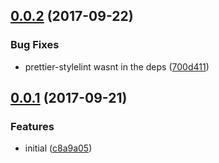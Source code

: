 <a name="0.0.2"></a>
## [0.0.2](https://github.com/hugomrdias/stylelint-config-hd/compare/v0.0.1...v0.0.2) (2017-09-22)


### Bug Fixes

* prettier-stylelint wasnt in the deps ([700d411](https://github.com/hugomrdias/stylelint-config-hd/commit/700d411))



<a name="0.0.1"></a>
## [0.0.1](https://github.com/hugomrdias/stylelint-config-hd/compare/c8a9a05...v0.0.1) (2017-09-21)


### Features

* initial ([c8a9a05](https://github.com/hugomrdias/stylelint-config-hd/commit/c8a9a05))



